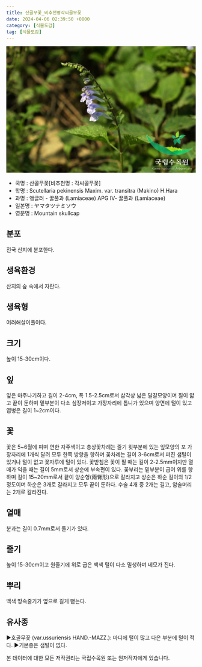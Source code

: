 ```yaml
---
title: 산골무꽃_비추천명각씨골무꽃
date: 2024-04-06 02:39:50 +0800
category: [식물도감]
tag: [식물도감]
---
```




![산골무꽃[비추천명 : 각씨골무꽃]](/assets/img/fileUpload/plants/basic/Labiatae/Scutellaria/15697/1_th2.JPG)
- 국명 : 산골무꽃[비추천명 : 각씨골무꽃]
- 학명 : Scutellaria pekinensis Maxim. var. transitra (Makino) H.Hara
- 과명 : 앵글러 - 꿀풀과 (Lamiaceae) APG Ⅳ- 꿀풀과 (Lamiaceae)
- 일본명 : ヤマタツナミソウ
- 영문명 : Mountain skullcap


## 분포
전국 산지에 분포한다.
## 생육환경
산지의 숲 속에서 자란다.
## 생육형
여러해살이풀이다.
## 크기
높이 15-30cm이다.
## 잎
잎은 마주나기하고 길이 2-4cm, 폭 1.5-2.5cm로서 삼각상 넓은 달걀모양이며 질이 얇고 끝이 둔하며 밑부분이 다소 심장저이고 가장자리에 톱니가 있으며 양면에 털이 있고 엽병은 길이 1~2cm이다.
## 꽃
꽃은 5~6월에 피며 연한 자주색이고 총상꽃차례는 줄기 윗부분에 있는 잎모양의 포 가장자리에 1개씩 달려 모두 한쪽 방향을 향하며 꽃차례는 길이 3-6cm로서 퍼진 샘털이 있거나 털이 없고 꽃자루에 털이 있다. 꽃받침은 꽃이 필 때는 길이 2-2.5mm이지만 열매가 익을 때는 길이 5mm로서 상순에 부속편이 있다. 꽃부리는 밑부분이 굽어 위를 향하며 길이 15~20mm로서 끝이 양순형(兩脣形)으로 갈라지고 상순은 하순 길이의 1/2정도이며 하순은 3개로 갈라지고 모두 끝이 둔하다. 수술 4개 중 2개는 길고, 암술머리는 2개로 갈라진다.
## 열매
분과는 길이 0.7mm로서 돌기가 있다.
## 줄기
높이 15-30cm이고 원줄기에 위로 굽은 백색 털이 다소 밀생하며 네모가 진다.
## 뿌리
백색 땅속줄기가 옆으로 길게 뻗는다.
## 유사종
▶호골무꽃 (var.ussuriensis HAND.-MAZZ.): 마디에 털이 많고 다은 부분에 털이 적다. 
▶기본종은 샘털이 없다.






본 데이터에 대한 모든 저작권리는 국립수목원 또는 원저작자에게 있습니다.
